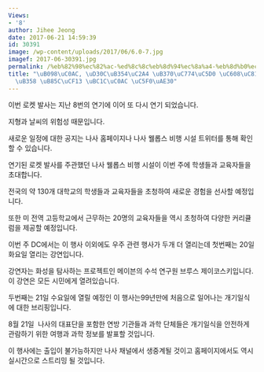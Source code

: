 ```yaml
---
Views:
- '8'
author: Jihee Jeong
date: 2017-06-21 14:59:39
id: 30391
image: /wp-content/uploads/2017/06/6.0-7.jpg
imagef: 2017-06-30391.jpg
permalink: /%eb%82%98%ec%82%ac-%ed%8c%8c%eb%8d%94%ec%8a%a4-%eb%8d%b0%ec%9d%b4%ec%97%90-%ec%98%88%ec%a0%95%eb%90%98%ec%97%88%eb%8d%98-%eb%a1%9c%ec%bc%93-%eb%b0%9c%ec%82%ac-%ec%97%b0%ea%b8%b0/
title: "\uB098\uC0AC, \uD30C\uB354\uC2A4 \uB370\uC774\uC5D0 \uC608\uC815\uB418\uC5C8\
  \uB358 \uB85C\uCF13 \uBC1C\uC0AC \uC5F0\uAE30"
---
```


이번 로켓 발사는 지난 8번의 연기에 이어 또 다시 연기 되었습니다.

지형과 날씨의 위험성 때문입니다.

새로운 일정에 대한 공지는 나사 홈페이지나 나사 웰롭스 비행 시설 트위터를 통해 확인할 수 있습니다.

연기된 로켓 발사를 주관했던 나사 웰롭스 비행 시설이 이번 주에 학생들과 교육자들을 초대합니다.

전국의 약 130개 대학교의 학생들과 교육자들을 초청하여 새로운 경험을 선사할 예정입니다.

또한 미 전역 고등학교에서 근무하는 20명의 교육자들을 역시 초청하여 다양한 커리큘럼을 제공할 예정입니다.

이번 주 DC에서는 이 행사 이외에도 우주 관련 행사가 두개 더 열리는데 첫번째는 20일 화요일 열리는 강연입니다.

강연자는 화성을 탐사하는 프로젝트인 메이븐의 수석 연구원 브루스 제이코스키입니다. 이 강연은 모든 시민에게 열려있습니다.

두번째는 21일 수요일에 열릴 예정인 이 행사는99년만에 처음으로 일어나는 개기일식에 대한 브리핑입니다.

8월 21일  나사의 대표단을 포함한 연방 기관들과 과학 단체들은 개기일식을 안전하게 관람하기 위한 여행과 과학 정보를 발표할 것입니다.

이 행사에는 출입이 불가능하지만 나사 채널에서 생중계될 것이고 홈페이지에서도 역시 실시간으로 스트리밍 될 것입니다.